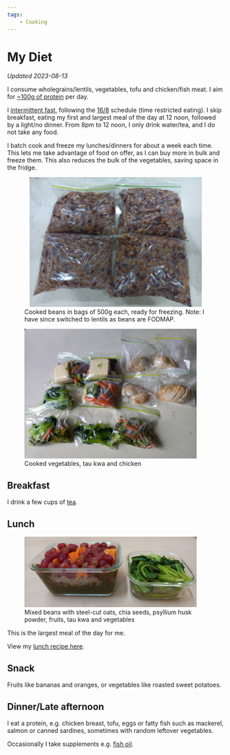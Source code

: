 ```yaml
---
tags:
    - Cooking
---
```


# My Diet

_Updated 2023-08-13_

I consume wholegrains/lentils, vegetables, tofu and chicken/fish meat. I aim for [~100g of protein][protein] per day.

I [intermittent fast][if-schedule], following the [16/8][16/8] schedule (time restricted eating). I skip breakfast, eating my first and largest meal of the day at 12 noon, followed by a light/no dinner. From 8pm to 12 noon, I only drink water/tea, and I do not take any food.

I batch cook and freeze my lunches/dinners for about a week each time. This lets me take advantage of food on offer, as I can buy more in bulk and freeze them. This also reduces the bulk of the vegetables, saving space in the fridge.

<figure>
  <div style="max-width: 400px; margin: 0 auto;"><img src="/static/images/2022-08-01/beans.jpg" alt="Cooked beans" loading="lazy"/></div>
  <figcaption>Cooked beans in bags of 500g each, ready for freezing. Note: I have since switched to lentils as beans are FODMAP.<figcaption/>
</figure>

<figure>
  <div style="max-width: 400px"><img src="/static/images/2022-08-01/vegetables-chicken.jpg" alt="Cooked vegetables and chicken" loading="lazy"/></div>
  <figcaption>Cooked vegetables, tau kwa and chicken<figcaption/>
</figure>

## Breakfast

I drink a few cups of [tea](2022-10-28-nutrition-and-health.md#tea).

## Lunch

<figure>
  <div style="max-width: 400px"><img src="/static/images/2022-08-01/lunch.jpg" alt="Lunch" loading="lazy"/></div>
  <figcaption>Mixed beans with steel-cut oats, chia seeds, psyllium husk powder, fruits, tau kwa and vegetables<figcaption/>
</figure>

This is the largest meal of the day for me.

View my [lunch recipe here][lunch-recipe].

## Snack

Fruits like bananas and oranges, or vegetables like roasted sweet potatoes.

## Dinner/Late afternoon

I eat a protein, e.g. chicken breast, tofu, eggs or fatty fish such as mackerel, salmon or canned sardines, sometimes with random leftover vegetables.

Occasionally I take supplements e.g. [fish oil][fish-oil].

[16/8]: https://www.healthline.com/nutrition/16-8-intermittent-fasting
[beta-glucan]: https://www.healthline.com/nutrition/beta-glucan-heart-healthy
[fish-oil]: 2022-10-28-nutrition-and-health.md#omega-3
[iarc-red-meat]: https://www.iarc.who.int/wp-content/uploads/2018/11/Monographs-QA_Vol114.pdf
[if-schedule]: 2022-10-28-nutrition-and-health.md#timingintermittent-fasting
[matcha-powder]: 2022-10-28-nutrition-and-health.md#green-tea
[protein-requirement]: https://exrx.net/Nutrition/Protein#Requirements
[protein]: 2022-10-28-nutrition-and-health.md#protein
[psyllium]: 2022-10-28-nutrition-and-health.md#fibre
[soaking]: 2022-10-28-nutrition-and-health.md#cooking-methods
[supplements]: 2022-10-28-nutrition-and-health.md#supplements
[satiety]: 2022-10-28-nutrition-and-health.md#satiety-index
[mixed-beans-recipe]: https://recipes.nicholaslyz.com/explore/recipes/bbc37612-578a-41ef-ae07-e561dc32ef20/mixed-beans
[steamed-boiled-vegetables]: https://recipes.nicholaslyz.com/explore/recipes/bbc37612-578a-41ef-ae07-e561dc32ef20/steamed-boiled-vegetables
[roasted-vegetables]: https://recipes.nicholaslyz.com/explore/recipes/bbc37612-578a-41ef-ae07-e561dc32ef20/roasted-vegetables-with-salmon
[lunch-recipe]: https://recipes.nicholaslyz.com/explore/recipes/bbc37612-578a-41ef-ae07-e561dc32ef20/mixed-beans-lentils-wholegrains-with-fruits-and-tau-kwa